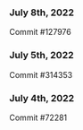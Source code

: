 ### July 8th, 2022

Commit #127976

### July 5th, 2022

Commit #314353


### July 4th, 2022

Commit #72281
